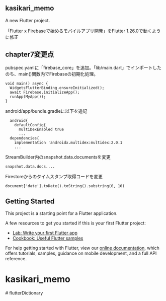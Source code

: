 ## kasikari_memo

A new Flutter project.

「Flutter x Firebaseで始めるモバイルアプリ開発」をFlutter 1.26.0で動くように修正

## chapter7変更点

pubspec.yamlに「firebase_core」を追加。「lib/main.dart」でインポートしたのち、main()関数内でFirebaseの初期化処理。

~~~
void main() async {
  WidgetsFlutterBinding.ensureInitialized();
  await Firebase.initializeApp();
  runApp(MyApp());
}
~~~


android/app/bundle.gradleに以下を追記

~~~
  android{
    defaultConfig{
      multiDexEnabled true
      ...
  dependencies{
    implementation 'androidx.multidex:multidex:2.0.1
    ...
~~~


StreamBuilder内のsnapshot.data.documentsを変更

~~~
snapshot.data.docs....
~~~

Firestoreからのタイムスタンプ取得コードを変更

~~~
document['date'].toDate().toString().substring(0, 10)
~~~

## Getting Started

This project is a starting point for a Flutter application.

A few resources to get you started if this is your first Flutter project:

- [Lab: Write your first Flutter app](https://flutter.dev/docs/get-started/codelab)
- [Cookbook: Useful Flutter samples](https://flutter.dev/docs/cookbook)

For help getting started with Flutter, view our
[online documentation](https://flutter.dev/docs), which offers tutorials,
samples, guidance on mobile development, and a full API reference.
# kasikari_memo

#   f l u t t e r D i c t i o n a r y  
 